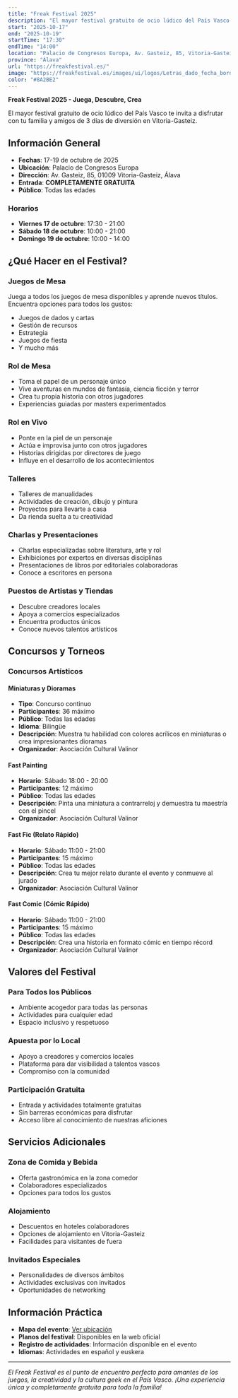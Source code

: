 ```yaml
---
title: "Freak Festival 2025"
description: "El mayor festival gratuito de ocio lúdico del País Vasco. Tres días de diversión con juegos de mesa, rol, talleres, charlas, concursos y actividades para toda la familia en Vitoria-Gasteiz."
start: "2025-10-17"
end: "2025-10-19"
startTime: "17:30"
endTime: "14:00"
location: "Palacio de Congresos Europa, Av. Gasteiz, 85, Vitoria-Gasteiz"
province: "Álava"
url: "https://freakfestival.es/"
image: "https://freakfestival.es/images/ui/logos/Letras_dado_fecha_borde.png"
color: "#8A2BE2"
---
```


**Freak Festival 2025 - Juega, Descubre, Crea**

El mayor festival gratuito de ocio lúdico del País Vasco te invita a disfrutar con tu familia y amigos de 3 días de diversión en Vitoria-Gasteiz.

## Información General

- **Fechas**: 17-19 de octubre de 2025
- **Ubicación**: Palacio de Congresos Europa
- **Dirección**: Av. Gasteiz, 85, 01009 Vitoria-Gasteiz, Álava
- **Entrada**: **COMPLETAMENTE GRATUITA**
- **Público**: Todas las edades

### Horarios

- **Viernes 17 de octubre**: 17:30 - 21:00
- **Sábado 18 de octubre**: 10:00 - 21:00
- **Domingo 19 de octubre**: 10:00 - 14:00

## ¿Qué Hacer en el Festival?

### Juegos de Mesa
Juega a todos los juegos de mesa disponibles y aprende nuevos títulos. Encuentra opciones para todos los gustos:
- Juegos de dados y cartas
- Gestión de recursos
- Estrategia
- Juegos de fiesta
- Y mucho más

### Rol de Mesa
- Toma el papel de un personaje único
- Vive aventuras en mundos de fantasía, ciencia ficción y terror
- Crea tu propia historia con otros jugadores
- Experiencias guiadas por masters experimentados

### Rol en Vivo
- Ponte en la piel de un personaje
- Actúa e improvisa junto con otros jugadores
- Historias dirigidas por directores de juego
- Influye en el desarrollo de los acontecimientos

### Talleres
- Talleres de manualidades
- Actividades de creación, dibujo y pintura
- Proyectos para llevarte a casa
- Da rienda suelta a tu creatividad

### Charlas y Presentaciones
- Charlas especializadas sobre literatura, arte y rol
- Exhibiciones por expertos en diversas disciplinas
- Presentaciones de libros por editoriales colaboradoras
- Conoce a escritores en persona

### Puestos de Artistas y Tiendas
- Descubre creadores locales
- Apoya a comercios especializados
- Encuentra productos únicos
- Conoce nuevos talentos artísticos

## Concursos y Torneos

### Concursos Artísticos

#### Miniaturas y Dioramas
- **Tipo**: Concurso continuo
- **Participantes**: 36 máximo
- **Público**: Todas las edades
- **Idioma**: Bilingüe
- **Descripción**: Muestra tu habilidad con colores acrílicos en miniaturas o crea impresionantes dioramas
- **Organizador**: Asociación Cultural Valinor

#### Fast Painting
- **Horario**: Sábado 18:00 - 20:00
- **Participantes**: 12 máximo
- **Público**: Todas las edades
- **Descripción**: Pinta una miniatura a contrarreloj y demuestra tu maestría con el pincel
- **Organizador**: Asociación Cultural Valinor

#### Fast Fic (Relato Rápido)
- **Horario**: Sábado 11:00 - 21:00
- **Participantes**: 15 máximo
- **Público**: Todas las edades
- **Descripción**: Crea tu mejor relato durante el evento y conmueve al jurado
- **Organizador**: Asociación Cultural Valinor

#### Fast Comic (Cómic Rápido)
- **Horario**: Sábado 11:00 - 21:00
- **Participantes**: 15 máximo
- **Público**: Todas las edades
- **Descripción**: Crea una historia en formato cómic en tiempo récord
- **Organizador**: Asociación Cultural Valinor

## Valores del Festival

### Para Todos los Públicos
- Ambiente acogedor para todas las personas
- Actividades para cualquier edad
- Espacio inclusivo y respetuoso

### Apuesta por lo Local
- Apoyo a creadores y comercios locales
- Plataforma para dar visibilidad a talentos vascos
- Compromiso con la comunidad

### Participación Gratuita
- Entrada y actividades totalmente gratuitas
- Sin barreras económicas para disfrutar
- Acceso libre al conocimiento de nuestras aficiones

## Servicios Adicionales

### Zona de Comida y Bebida
- Oferta gastronómica en la zona comedor
- Colaboradores especializados
- Opciones para todos los gustos

### Alojamiento
- Descuentos en hoteles colaboradores
- Opciones de alojamiento en Vitoria-Gasteiz
- Facilidades para visitantes de fuera

### Invitados Especiales
- Personalidades de diversos ámbitos
- Actividades exclusivas con invitados
- Oportunidades de networking

## Información Práctica

- **Mapa del evento**: [Ver ubicación](https://goo.gl/maps/KvYQ6pMJYgf7cYjq5)
- **Planos del festival**: Disponibles en la web oficial
- **Registro de actividades**: Información disponible en el evento
- **Idiomas**: Actividades en español y euskera

---

*El Freak Festival es el punto de encuentro perfecto para amantes de los juegos, la creatividad y la cultura geek en el País Vasco. ¡Una experiencia única y completamente gratuita para toda la familia!*
